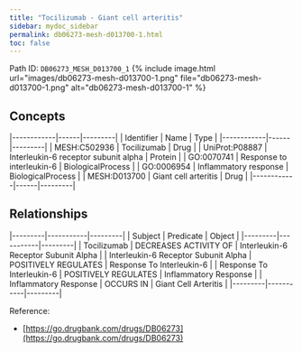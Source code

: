 ```yaml
---
title: "Tocilizumab - Giant cell arteritis"
sidebar: mydoc_sidebar
permalink: db06273-mesh-d013700-1.html
toc: false 
---
```



Path ID: `DB06273_MESH_D013700_1`
{% include image.html url="images/db06273-mesh-d013700-1.png" file="db06273-mesh-d013700-1.png" alt="db06273-mesh-d013700-1" %}

## Concepts

|------------|------|---------|
| Identifier | Name | Type    |
|------------|------|---------|
| MESH:C502936 | Tocilizumab | Drug |
| UniProt:P08887 | Interleukin-6 receptor subunit alpha | Protein |
| GO:0070741 | Response to interleukin-6 | BiologicalProcess |
| GO:0006954 | Inflammatory response | BiologicalProcess |
| MESH:D013700 | Giant cell arteritis | Drug |
|------------|------|---------|

## Relationships

|---------|-----------|---------|
| Subject | Predicate | Object  |
|---------|-----------|---------|
| Tocilizumab | DECREASES ACTIVITY OF | Interleukin-6 Receptor Subunit Alpha |
| Interleukin-6 Receptor Subunit Alpha | POSITIVELY REGULATES | Response To Interleukin-6 |
| Response To Interleukin-6 | POSITIVELY REGULATES | Inflammatory Response |
| Inflammatory Response | OCCURS IN | Giant Cell Arteritis |
|---------|-----------|---------|

Reference: 
  - [https://go.drugbank.com/drugs/DB06273](https://go.drugbank.com/drugs/DB06273)
